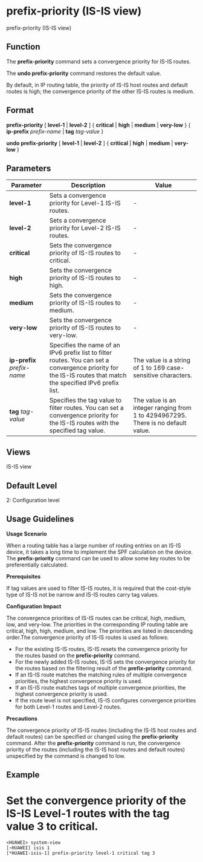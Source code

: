 prefix-priority (IS-IS view)
============================

prefix-priority (IS-IS view)

Function
--------



The **prefix-priority** command sets a convergence priority for IS-IS routes.

The **undo prefix-priority** command restores the default value.



By default, in IP routing table, the priority of IS-IS host routes and default routes is high; the convergence priority of the other IS-IS routes is medium.


Format
------

**prefix-priority** [ **level-1** | **level-2** ] { **critical** | **high** | **medium** | **very-low** } { **ip-prefix** *prefix-name* | **tag** *tag-value* }

**undo prefix-priority** [ **level-1** | **level-2** ] { **critical** | **high** | **medium** | **very-low** }


Parameters
----------

| Parameter | Description | Value |
| --- | --- | --- |
| **level-1** | Sets a convergence priority for Level-1 IS-IS routes. | - |
| **level-2** | Sets a convergence priority for Level-2 IS-IS routes. | - |
| **critical** | Sets the convergence priority of IS-IS routes to critical. | - |
| **high** | Sets the convergence priority of IS-IS routes to high. | - |
| **medium** | Sets the convergence priority of IS-IS routes to medium. | - |
| **very-low** | Sets the convergence priority of IS-IS routes to very-low. | - |
| **ip-prefix** *prefix-name* | Specifies the name of an IPv6 prefix list to filter routes. You can set a convergence priority for the IS-IS routes that match the specified IPv6 prefix list. | The value is a string of 1 to 169 case-sensitive characters. |
| **tag** *tag-value* | Specifies the tag value to filter routes. You can set a convergence priority for the IS-IS routes with the specified tag value. | The value is an integer ranging from 1 to 4294967295. There is no default value. |



Views
-----

IS-IS view


Default Level
-------------

2: Configuration level


Usage Guidelines
----------------

**Usage Scenario**

When a routing table has a large number of routing entries on an IS-IS device, it takes a long time to implement the SPF calculation on the device. The **prefix-priority** command can be used to allow some key routes to be preferentially calculated.

**Prerequisites**

If tag values are used to filter IS-IS routes, it is required that the cost-style type of IS-IS not be narrow and IS-IS routes carry tag values.

**Configuration Impact**

The convergence priorities of IS-IS routes can be critical, high, medium, low, and very-low. The priorities in the corresponding IP routing table are critical, high, high, medium, and low. The priorities are listed in descending order.The convergence priority of IS-IS routes is used as follows:

* For the existing IS-IS routes, IS-IS resets the convergence priority for the routes based on the **prefix-priority** command.
* For the newly added IS-IS routes, IS-IS sets the convergence priority for the routes based on the filtering result of the **prefix-priority** command.
* If an IS-IS route matches the matching rules of multiple convergence priorities, the highest convergence priority is used.
* If an IS-IS route matches tags of multiple convergence priorities, the highest convergence priority is used.
* If the route level is not specified, IS-IS configures convergence priorities for both Level-1 routes and Level-2 routes.

**Precautions**

The convergence priority of IS-IS routes (including the IS-IS host routes and default routes) can be specified or changed using the **prefix-priority** command. After the **prefix-priority** command is run, the convergence priority of the routes (including the IS-IS host routes and default routes) unspecified by the command is changed to low.


Example
-------

# Set the convergence priority of the IS-IS Level-1 routes with the tag value 3 to critical.
```
<HUAWEI> system-view
[~HUAWEI] isis 1
[*HUAWEI-isis-1] prefix-priority level-1 critical tag 3

```